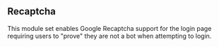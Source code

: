 ## Recaptcha

This module set enables Google Recaptcha support for the login page requiring
users to "prove" they are not a bot when attempting to login.
